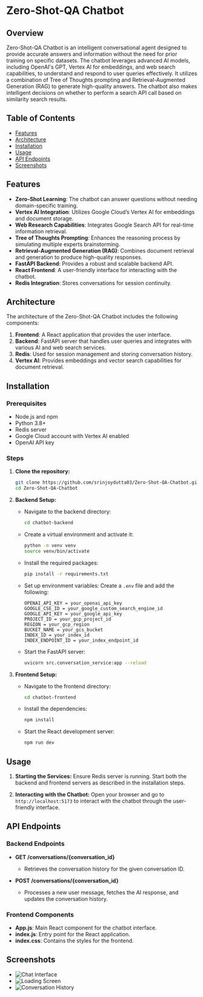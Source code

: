 # Zero-Shot-QA Chatbot

## Overview

Zero-Shot-QA Chatbot is an intelligent conversational agent designed to provide accurate answers and information without the need for prior training on specific datasets. The chatbot leverages advanced AI models, including OpenAI's GPT, Vertex AI for embeddings, and web search capabilities, to understand and respond to user queries effectively. It utilizes a combination of Tree of Thoughts prompting and Retrieval-Augmented Generation (RAG) to generate high-quality answers. The chatbot also makes intelligent decisions on whether to perform a search API call based on similarity search results.

## Table of Contents
- [Features](#features)
- [Architecture](#architecture)
- [Installation](#installation)
- [Usage](#usage)
- [API Endpoints](#api-endpoints)
- [Screenshots](#screenshots)

## Features

- **Zero-Shot Learning**: The chatbot can answer questions without needing domain-specific training.
- **Vertex AI Integration**: Utilizes Google Cloud’s Vertex AI for embeddings and document storage.
- **Web Research Capabilities**: Integrates Google Search API for real-time information retrieval.
- **Tree of Thoughts Prompting**: Enhances the reasoning process by simulating multiple experts brainstorming.
- **Retrieval-Augmented Generation (RAG)**: Combines document retrieval and generation to produce high-quality responses.
- **FastAPI Backend**: Provides a robust and scalable backend API.
- **React Frontend**: A user-friendly interface for interacting with the chatbot.
- **Redis Integration**: Stores conversations for session continuity.

## Architecture

The architecture of the Zero-Shot-QA Chatbot includes the following components:

1. **Frontend**: A React application that provides the user interface.
2. **Backend**: FastAPI server that handles user queries and integrates with various AI and web search services.
3. **Redis**: Used for session management and storing conversation history.
4. **Vertex AI**: Provides embeddings and vector search capabilities for document retrieval.

## Installation

### Prerequisites

- Node.js and npm
- Python 3.8+
- Redis server
- Google Cloud account with Vertex AI enabled
- OpenAI API key

### Steps

1. **Clone the repository:**
   ```bash
   git clone https://github.com/srinjoydutta03/Zero-Shot-QA-Chatbot.git
   cd Zero-Shot-QA-Chatbot
   ```

2. **Backend Setup:**

   - Navigate to the backend directory:
     ```bash
     cd chatbot-backend
     ```

   - Create a virtual environment and activate it:
     ```bash
     python -m venv venv
     source venv/bin/activate
     ```

   - Install the required packages:
     ```bash
     pip install -r requirements.txt
     ```

   - Set up environment variables:
     Create a `.env` file and add the following:
     ```
     OPENAI_API_KEY = your_openai_api_key
     GOOGLE_CSE_ID = your_google_custom_search_engine_id
     GOOGLE_API_KEY = your_google_api_key
     PROJECT_ID = your_gcp_project_id
     REGION = your_gcp_region
     BUCKET_NAME = your_gcs_bucket
     INDEX_ID = your_index_id
     INDEX_ENDPOINT_ID = your_index_endpoint_id
     ```

   - Start the FastAPI server:
     ```bash
     uvicorn src.conversation_service:app --reload
     ```

3. **Frontend Setup:**

   - Navigate to the frontend directory:
     ```bash
     cd chatbot-frontend
     ```

   - Install the dependencies:
     ```bash
     npm install
     ```

   - Start the React development server:
     ```bash
     npm run dev
     ```

## Usage

1. **Starting the Services:**
   Ensure Redis server is running. Start both the backend and frontend servers as described in the installation steps.

2. **Interacting with the Chatbot:**
   Open your browser and go to `http://localhost:5173` to interact with the chatbot through the user-friendly interface.


## API Endpoints

### Backend Endpoints

- **GET /conversations/{conversation_id}**
  - Retrieves the conversation history for the given conversation ID.

- **POST /conversations/{conversation_id}**
  - Processes a new user message, fetches the AI response, and updates the conversation history.

### Frontend Components

- **App.js**: Main React component for the chatbot interface.
- **index.js**: Entry point for the React application.
- **index.css**: Contains the styles for the frontend.

## Screenshots

- ![Chat Interface](https://github.com/srinjoydutta03/Zero-Shot-QA-Chatbot/blob/56ca9a769a3bd82b5a5d70cd6a0e53d3fd4aa9c0/screenshots/landing_page.png)
- ![Loading Screen](https://github.com/srinjoydutta03/Zero-Shot-QA-Chatbot/blob/56ca9a769a3bd82b5a5d70cd6a0e53d3fd4aa9c0/screenshots/loading_page.png)
- ![Conversation History](https://github.com/srinjoydutta03/Zero-Shot-QA-Chatbot/blob/56ca9a769a3bd82b5a5d70cd6a0e53d3fd4aa9c0/screenshots/answers.png)
